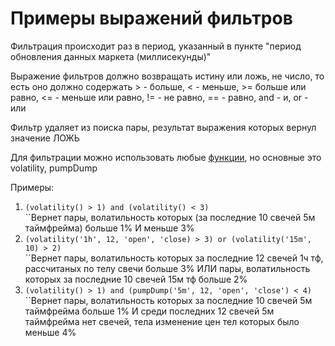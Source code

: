 # Примеры выражений фильтров

Фильтрация происходит раз в период, указанный в пункте "период обновления данных маркета (миллисекунды)"

Выражение фильтров должно возвращать истину или ложь, не число, то есть оно должно содержать > - больше, < - меньше, >= больше или равно, <= - меньше или равно, != - не равно, == - равно, and - и, or - или

Фильтр удаляет из поиска пары, результат выражения которых вернул значение ЛОЖЬ

Для фильтрации можно использовать любые [функции](../funkcii-inikatorov.md), но основные это volatility, pumpDump

Примеры:&#x20;

1. `(volatility() > 1) and (volatility() < 3)`\
   ``Вернет пары, волатильность которых (за последние 10 свечей 5м таймфрейма) больше 1% И меньше 3%
2. `(volatility('1h', 12, 'open', 'close) > 3) or (volatility('15m', 10) > 2)`\
   ``Вернет пары, волатильность которых за последние 12 свечей 1ч тф, рассчитаных по телу свечи больше 3% ИЛИ пары, волатильность которых за последние 10 свечей 15м тф больше 2%
3. `(volatility() > 1) and (pumpDump('5m', 12, 'open', 'close') < 4)`\
   ``Вернет пары, волатильность которых за последние 10 свечей 5м таймфрейма больше 1% И среди последних 12 свечей 5м таймфрейма нет свечей, тела изменение цен тел которых было меньше 4%
